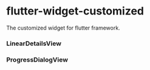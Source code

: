 # flutter-widget-customized
The customized widget for flutter framework.

### LinearDetailsView

### ProgressDialogView
